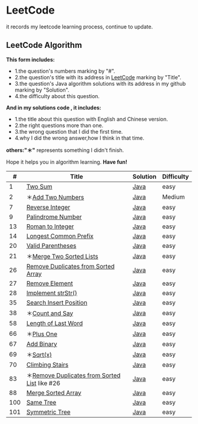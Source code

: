 # LeetCode

it records my leetcode learning process, continue to update.  


## LeetCode Algorithm

**This form includes:**

- 1.the question's numbers marking by "#".
- 2.the question's title with its address in [LeetCode](https://leetcode.com/) marking by "Title".
- 3.the question's Java algorithm solutions with its address in my github marking by "Solution".
- 4.the difficulty about this question.

**And in my solutions code , it includes:**

- 1.the title about this question with English and Chinese version.
- 2.the right questions more than one.
- 3.the wrong question that I did the first time.
- 4.why I did the wrong answer,how I think in that time.

**others:"＊"** represents something I didn't finish.

Hope it helps you in algorithm learning. **Have fun!**


| #   | Title  | Solution | Difficulty |
| --- | ------ | -------- | ---------- |
| 1 | [Two Sum](https://leetcode.com/problems/two-sum/) | [Java](https://github.com/codingXiaxw/leetcode/blob/master/algorithms/Java/two_sum.java) | easy |
|2|＊[Add Two Numbers](https://leetcode.com/problems/add-two-numbers/)|[Java]()|Medium|
|7|[Reverse Integer](https://leetcode.com/problems/reverse-integer/)| [Java](https://github.com/codingXiaxw/leetcode/blob/master/algorithms/Java/reverse.java) | easy |
|9|[Palindrome Number](https://leetcode.com/problems/palindrome-number/)|[Java](https://github.com/codingXiaxw/leetcode/blob/master/algorithms/Java/palindromeNumber.java)| easy |
|13|[Roman to Integer]()|[Java](https://github.com/codingXiaxw/leetcode/blob/master/algorithms/Java/romanToInteger.java)|easy|
|14|[Longest Common Prefix](https://leetcode.com/problems/longest-common-prefix/)|[Java](https://github.com/codingXiaxw/leetcode/blob/master/algorithms/Java/longestCommonPrefix.java)|easy|
|20|[Valid Parentheses](https://leetcode.com/problems/valid-parentheses/)|[Java](https://github.com/codingXiaxw/leetcode/blob/master/algorithms/Java/validParentheses.java)|easy|
|21|＊[Merge Two Sorted Lists]()|[Java](https://github.com/codingXiaxw/leetcode/blob/master/algorithms/Java/mergeTwoSortedLists.java)|easy|
|26|[Remove Duplicates from Sorted Array](https://leetcode.com/problems/remove-duplicates-from-sorted-array/)|[Java](https://github.com/codingXiaxw/leetcode/blob/master/algorithms/Java/removeDuplicatesFromSortedArray.java)|easy|
|27|[Remove Element](https://leetcode.com/problems/remove-element/)|[Java](https://github.com/codingXiaxw/leetcode/blob/master/algorithms/Java/removeElement.java)|easy|
|28|[Implement strStr()]()|[Java](https://github.com/codingXiaxw/leetcode/blob/master/algorithms/Java/implementStrStr.java)|easy|
|35|[Search Insert Position](https://leetcode.com/problems/search-insert-position/)|[Java](https://github.com/codingXiaxw/leetcode/blob/master/algorithms/Java/searchInsertPosition.java)|easy|
|38|＊[Count and Say](https://leetcode.com/problems/count-and-say/)|[Java](https://github.com/codingXiaxw/leetcode/blob/master/algorithms/Java/countAndSay.java)|easy|
|58|[Length of Last Word](https://leetcode.com/problems/length-of-last-word/)|[Java](https://github.com/codingXiaxw/leetcode/blob/master/algorithms/Java/lengthOfLastWord.java)|easy|
|66|＊[Plus One](https://leetcode.com/problems/plus-one/)|[Java](https://github.com/codingXiaxw/leetcode/blob/master/algorithms/Java/plusOne.java)|easy|
|67|[Add Binary](https://leetcode.com/problems/add-binary/)|[Java](https://github.com/codingXiaxw/leetcode/blob/master/algorithms/Java/addBinary.java)|easy|
|69|＊[Sqrt(x)](https://leetcode.com/problems/sqrtx/)|[Java](https://github.com/codingXiaxw/leetcode/blob/master/algorithms/Java/sqrt.java)|easy|
|70|[Climbing Stairs](https://leetcode.com/problems/climbing-stairs/)|[Java](https://github.com/codingXiaxw/leetcode/blob/master/algorithms/Java/climbingStairs.java)|easy|
|83|＊[Remove Duplicates from Sorted List](https://leetcode.com/problems/remove-duplicates-from-sorted-list/) like #26|[Java](https://github.com/codingXiaxw/leetcode/blob/master/algorithms/Java/removeDuplicatesFromSortedList.java)|easy|
|88|[Merge Sorted Array](https://leetcode.com/problems/merge-sorted-array/)|[Java](https://github.com/codingXiaxw/leetcode/blob/master/algorithms/Java/mergeSortedArray.java)|easy|
|100|[Same Tree](https://leetcode.com/problems/same-tree/)|[Java](https://github.com/codingXiaxw/leetcode/blob/master/algorithms/Java/sameTree.java)|easy|
|101|[Symmetric Tree](https://leetcode.com/problems/symmetric-tree/)|[Java](https://github.com/codingXiaxw/leetcode/blob/master/algorithms/Java/symmetricTree.java)|easy|





